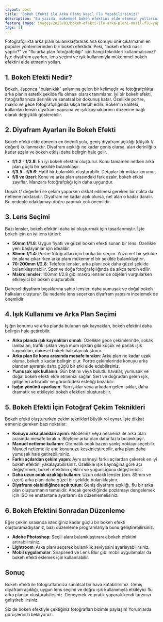 ```yaml
---
layout: post
title: "Bokeh Efekti ile Arka Planı Nasıl Flu Yapabilirsiniz?"
description: "Bu yazıda, mükemmel bokeh efektini elde etmenin yollarını paylaşıyoruz."
feature_image: images/2025/03/bokeh-efekti-ile-arka-plani-nasil-flu-yapabilirsiniz.jpg
tags: []
---
```


Fotoğrafçılıkta arka planı bulanıklaştırarak ana konuyu öne çıkarmanın en popüler yöntemlerinden biri bokeh efektidir. Peki, "bokeh efekti nasıl yapılır?" ve "flu arka plan fotoğrafçılığı" için hangi teknikleri kullanmalısınız? İşte diyafram ayarları, lens seçimi ve ışık kullanımıyla mükemmel bokeh efektini elde etmenin yolları.

<!--more-->

## 1. Bokeh Efekti Nedir?

Bokeh, Japonca "bulanıklık" anlamına gelen bir kelimedir ve fotoğrafçılıkta arka planın estetik şekilde flu olması olarak tanımlanır. İyi bir bokeh efekti, fotoğraflarınıza derinlik ve sanatsal bir dokunuş katar. Özellikle portre, makro ve gece fotoğrafçılığında sıkça tercih edilir. Bokeh'in kalitesi, kullanılan lensin diyafram yapısına ve ışık kaynaklarının düzenine bağlı olarak değişiklik gösterebilir.

## 2. Diyafram Ayarları ile Bokeh Efekti

Bokeh efekti elde etmenin en önemli yolu, geniş diyafram açıklığı (düşük f/ değeri) kullanmaktır. Diyafram açıklığı ne kadar geniş olursa, alan derinliği o kadar azalır ve bokeh etkisi daha belirgin hale gelir.

- **f/1.2 - f/2.8**: En iyi bokeh efektini oluşturur. Konu tamamen netken arka plan güçlü bir şekilde bulanıklaşır.
- **f/3.5 - f/5.6**: Hafif bir bulanıklık oluşturabilir. Detaylar bir miktar korunur.
- **f/8 ve üzeri**: Konu ve arka plan arasındaki fark azalır, bokeh etkisi zayıflar. Manzara fotoğrafçılığı için daha uygundur.

Düşük f/ değerleri ile çekim yaparken dikkat edilmesi gereken bir nokta da netleme noktasıdır. Diyafram ne kadar açık olursa, net alan o kadar daralır. Bu nedenle odaklamayı doğru yapmak çok önemlidir.

## 3. Lens Seçimi

Bazı lensler, bokeh efektini daha iyi oluşturmak için tasarlanmıştır. İşte bokeh için en iyi lens türleri:

- **50mm f/1.8**: Uygun fiyatlı ve güzel bokeh efekti sunan bir lens. Özellikle yeni başlayanlar için idealdir.
- **85mm f/1.4**: Portre fotoğrafları için harika bir seçim. Yüzü net bir şekilde ön plana çıkarırken arka planı mükemmel bir şekilde bulanıklaştırır.
- **70-200mm f/2.8**: Telefoto lensler, arka planı çok daha güzel şekilde bulanıklaştırabilir. Spor ve doğa fotoğrafçılığında da sıkça tercih edilir.
- **Makro lensler**: 100mm f/2.8 gibi makro lensler de objeleri vurgularken etkileyici bir bokeh oluşturabilir.

Dairesel diyafram bıçaklarına sahip lensler, daha yumuşak ve doğal bokeh halkaları oluşturur. Bu nedenle lens seçerken diyafram yapısını incelemek de önemlidir.

## 4. Işık Kullanımı ve Arka Plan Seçimi

Işığın konumu ve arka planda bulunan ışık kaynakları, bokeh efektini daha belirgin hale getirebilir.

- **Arka planda ışık kaynakları olmalı**: Özellikle gece çekimlerinde, sokak lambaları, trafik ışıkları veya mum ışıkları gibi küçük ve parlak ışık kaynakları, dairesel bokeh halkaları oluşturur.
- **Arka plan ile konu arasında mesafe bırakın**: Arka plan ne kadar uzak olursa, bokeh o kadar belirgin olur. Portre çekimlerinde konuyu arka plandan ayırarak daha güçlü bir etki elde edebilirsiniz.
- **Yumuşak ışık kullanın**: Gün batımı veya bulutlu havalar, yumuşak ve doğal bokeh efekti elde etmenizi sağlar. Sert ve doğrudan gelen ışık, gölgeleri artırabilir ve görüntüdeki estetiği bozabilir.
- **Işığın yönünü ayarlayın**: Yan ışıklar veya arkadan gelen ışıklar, daha dramatik ve etkileyici bokeh efektleri oluşturabilir.

## 5. Bokeh Efekti İçin Fotoğraf Çekim Teknikleri

Bokeh efekti oluştururken çekim teknikleri büyük rol oynar. İşte dikkat etmeniz gereken bazı noktalar:

- **Konuyu arka plandan ayırın**: Modeliniz veya nesneniz ile arka plan arasında mesafe bırakın. Böylece arka plan daha fazla bulanıklaşır.
- **Manuel netleme kullanın**: Otomatik odak bazen yanlış noktayı seçebilir. Manuel netleme ile ana konunuzu keskinleştirebilir, arka planı daha yumuşak hale getirebilirsiniz.
- **Farklı açılardan çekim yapın**: Aynı sahneyi farklı açılardan çekerek en iyi bokeh efektini yakalayabilirsiniz. Özellikle ışık kaynağına göre açı değiştirmek, bokeh efektinin şeklini ve yoğunluğunu değiştirebilir.
- **Daha uzun odak uzaklığı kullanın**: Uzun odaklı lensler (örn. 85mm ve üzeri) arka planı daha güzel bir şekilde bulanıklaştırır.
- **Diyaframı olabildiğince açık tutun**: Geniş diyafram açıklığı, flu bir arka plan oluşturmanın temelidir. Ancak gerektiğinde pozlamayı dengelemek için ISO ve enstantane ayarlarını da düzenlemelisiniz.

## 6. Bokeh Efektini Sonradan Düzenleme

Eğer çekim sırasında istediğiniz kadar güçlü bir bokeh efekti oluşturamadıysanız, bazı düzenleme programlarıyla bunu geliştirebilirsiniz.

- **Adobe Photoshop**: Seçili alanı bulanıklaştırarak bokeh efektini artırabilirsiniz.
- **Lightroom**: Arka planı seçerek bulanıklık seviyesini ayarlayabilirsiniz.
- **Mobil uygulamalar**: Snapseed ve Lens Blur gibi mobil uygulamalar da bokeh efekti eklemek için kullanılabilir.

## Sonuç

Bokeh efekti ile fotoğraflarınıza sanatsal bir hava katabilirsiniz. Geniş diyafram açıklığı, uygun lens seçimi ve doğru ışık kullanımıyla etkileyici flu arka planlar oluşturabilirsiniz. Deneyerek ve pratik yaparak kendi tarzınızı geliştirebilirsiniz.

Siz de bokeh efektiyle çektiğiniz fotoğrafları bizimle paylaşın! Yorumlarda görüşlerinizi bekliyoruz.